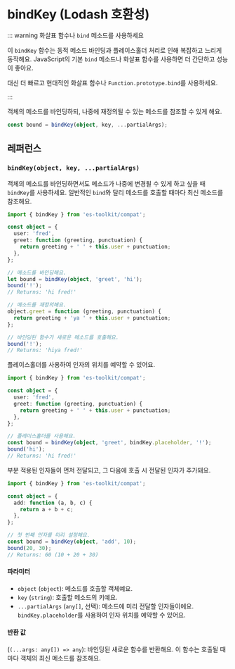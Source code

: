 # bindKey (Lodash 호환성)

::: warning 화살표 함수나 `bind` 메소드를 사용하세요

이 `bindKey` 함수는 동적 메소드 바인딩과 플레이스홀더 처리로 인해 복잡하고 느리게 동작해요. JavaScript의 기본 `bind` 메소드나 화살표 함수를 사용하면 더 간단하고 성능이 좋아요.

대신 더 빠르고 현대적인 화살표 함수나 `Function.prototype.bind`를 사용하세요.

:::

객체의 메소드를 바인딩하되, 나중에 재정의될 수 있는 메소드를 참조할 수 있게 해요.

```typescript
const bound = bindKey(object, key, ...partialArgs);
```

## 레퍼런스

### `bindKey(object, key, ...partialArgs)`

객체의 메소드를 바인딩하면서도 메소드가 나중에 변경될 수 있게 하고 싶을 때 `bindKey`를 사용하세요. 일반적인 `bind`와 달리 메소드를 호출할 때마다 최신 메소드를 참조해요.

```typescript
import { bindKey } from 'es-toolkit/compat';

const object = {
  user: 'fred',
  greet: function (greeting, punctuation) {
    return greeting + ' ' + this.user + punctuation;
  },
};

// 메소드를 바인딩해요.
let bound = bindKey(object, 'greet', 'hi');
bound('!');
// Returns: 'hi fred!'

// 메소드를 재정의해요.
object.greet = function (greeting, punctuation) {
  return greeting + 'ya ' + this.user + punctuation;
};

// 바인딩된 함수가 새로운 메소드를 호출해요.
bound('!');
// Returns: 'hiya fred!'
```

플레이스홀더를 사용하여 인자의 위치를 예약할 수 있어요.

```typescript
import { bindKey } from 'es-toolkit/compat';

const object = {
  user: 'fred',
  greet: function (greeting, punctuation) {
    return greeting + ' ' + this.user + punctuation;
  },
};

// 플레이스홀더를 사용해요.
const bound = bindKey(object, 'greet', bindKey.placeholder, '!');
bound('hi');
// Returns: 'hi fred!'
```

부분 적용된 인자들이 먼저 전달되고, 그 다음에 호출 시 전달된 인자가 추가돼요.

```typescript
import { bindKey } from 'es-toolkit/compat';

const object = {
  add: function (a, b, c) {
    return a + b + c;
  },
};

// 첫 번째 인자를 미리 설정해요.
const bound = bindKey(object, 'add', 10);
bound(20, 30);
// Returns: 60 (10 + 20 + 30)
```

#### 파라미터

- `object` (`object`): 메소드를 호출할 객체예요.
- `key` (`string`): 호출할 메소드의 키예요.
- `...partialArgs` (`any[]`, 선택): 메소드에 미리 전달할 인자들이에요. `bindKey.placeholder`를 사용하여 인자 위치를 예약할 수 있어요.

#### 반환 값

(`(...args: any[]) => any`): 바인딩된 새로운 함수를 반환해요. 이 함수는 호출될 때마다 객체의 최신 메소드를 참조해요.
